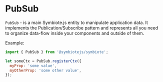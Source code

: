 # PubSub

`PubSub` - is a main Symbiote.js entity to manipulate application data. It implements the Publication/Subscribe pattern and represents all you need to organize data-flow inside your components and outside of them.

Example:
```js
import { PubSub } from '@symbiotejs/symbiote';

let someCtx = PubSub.registerCtx({
  myProp: 'some value',
  myOtherProp: 'some other value',
});